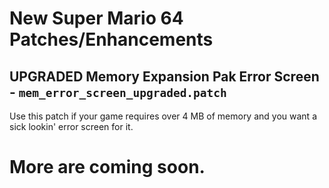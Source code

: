 # New Super Mario 64 Patches/Enhancements

## UPGRADED Memory Expansion Pak Error Screen - `mem_error_screen_upgraded.patch`

Use this patch if your game requires over 4 MB of memory and you want a sick lookin' error screen for it.

# More are coming soon.
